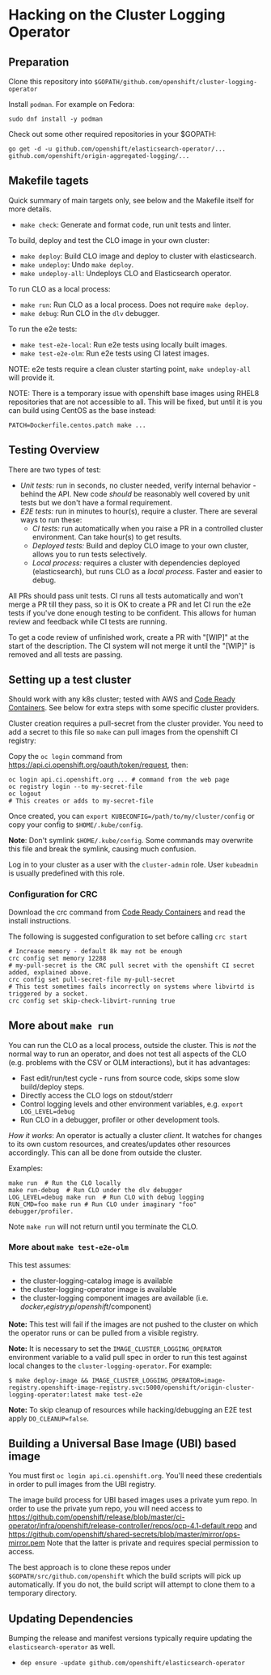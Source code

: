 # Hacking on the Cluster Logging Operator

## Preparation

Clone this repository into `$GOPATH/github.com/openshift/cluster-logging-operator`

Install `podman`. For example on Fedora:
```
sudo dnf install -y podman
```

Check out some other required repositories in your $GOPATH:
```
go get -d -u github.com/openshift/elasticsearch-operator/... github.com/openshift/origin-aggregated-logging/...
```

## Makefile tagets

Quick summary of main targets only, see below and the Makefile itself for more details.

* `make check`: Generate and format code, run unit tests and linter.

To build, deploy and test the CLO image in your own cluster:
* `make deploy`: Build CLO image and deploy to cluster with elasticsearch.
* `make undeploy`: Undo `make deploy`.
* `make undeploy-all`: Undeploys CLO and Elasticsearch operator.

To run CLO as a local process:
* `make run`: Run CLO as a local process. Does not require `make deploy`.
* `make debug`: Run CLO in the `dlv` debugger.

To run the e2e tests:
* `make test-e2e-local`: Run e2e tests using locally built images.
* `make test-e2e-olm`: Run e2e tests using CI latest images.

NOTE: e2e tests require a clean cluster starting point, `make undeploy-all` will provide it.

NOTE: There is a temporary issue with openshift base images using RHEL8
repositories that are not accessible to all. This will be fixed, but until it is
you can build using CentOS as the base instead:

    PATCH=Dockerfile.centos.patch make ...


## Testing Overview

There are two types of test:

* *Unit tests:* run in seconds, no cluster needed, verify internal behavior - behind the API. New code *should* be reasonably well covered by unit tests but we don't have a formal requirement.
* *E2E tests:* run in minutes to hour(s), require a cluster. There are several ways to run these:
   - *CI tests:* run automatically when you raise a PR in a controlled cluster environment. Can take hour(s) to get results.
   - *Deployed tests:* Build and deploy CLO image to your own cluster, allows you to run tests selectively.
   - *Local process:* requires a cluster with dependencies deployed (elasticsearch), but runs CLO as a *local process*. Faster and easier to debug.

All PRs should pass unit tests. CI runs all tests automatically and won't merge a PR till they pass, so it is OK to create a PR and let CI run the e2e tests if you've done enough testing to be confident. This allows for human review and feedback while CI tests are running.

To get a code review of unfinished work, create a PR with "[WIP]" at the start of the description. The CI system will not merge it until the "[WIP]" is removed and all tests are passing.

## Setting up a test cluster

Should work with any k8s cluster; tested with AWS and [Code Ready Containers](https://developers.redhat.com/products/codeready-containers/download). See below for extra steps with some specific cluster providers.

Cluster creation requires a pull-secret from the cluster provider. You need
to add a secret to this file so `make` can pull images from the openshift
CI registry:

Copy the `oc login` command from https://api.ci.openshift.org/oauth/token/request, then:
```
oc login api.ci.openshift.org ... # command from the web page
oc registry login --to my-secret-file
oc logout
# This creates or adds to my-secret-file
```

Once created, you can `export KUBECONFIG=/path/to/my/cluster/config` or copy your config to `$HOME/.kube/config`.

**Note**: Don't symlink `$HOME/.kube/config`. Some commands may overwrite this file and break the symlink, causing much confusion.

Log in to your cluster as a user with the `cluster-admin` role. User `kubeadmin` is usually predefined with this role.

### Configuration for CRC

Download the crc command from [Code Ready Containers](https://developers.redhat.com/products/codeready-containers/download) and read the install instructions. 

The following is suggested configuration to set before calling `crc start`
```
# Increase memory - default 8k may not be enough
crc config set memory 12288
# my-pull-secret is the CRC pull secret with the openshift CI secret added, explained above.
crc config set pull-secret-file my-pull-secret
# This test sometimes fails incorrectly on systems where libvirtd is triggered by a socket.
crc config set skip-check-libvirt-running true
```

## More about `make run`

You can run the CLO as a local process, outside the cluster. This is *not* the
normal way to run an operator, and does not test all aspects of the CLO
(e.g. problems with the CSV or OLM interactions), but it has advantages:

* Fast edit/run/test cycle - runs from source code, skips some slow build/deploy steps.
* Directly access the CLO logs on stdout/stderr
* Control logging levels and other environment variables, e.g. `export LOG_LEVEL=debug`
* Run CLO in a debugger, profiler or other development tools.

*How it works*: An operator is actually a cluster *client*. It watches for
changes to its own custom resources, and creates/updates other resources
accordingly. This can all be done from outside the cluster.

Examples:
```
make run  # Run the CLO locally
make run-debug  # Run CLO under the dlv debugger
LOG_LEVEL=debug make run  # Run CLO with debug logging
RUN_CMD=foo make run # Run CLO under imaginary "foo" debugger/profiler.
```

Note `make run` will not return until you terminate the CLO.

### More about `make test-e2e-olm`

This test assumes:
* the cluster-logging-catalog image is available
* the cluster-logging-operator image is available
* the cluster-logging component images are available (i.e. $docker_registry_ip/openshift/$component)

**Note:** This test will fail if the images are not pushed to the cluster
on which the operator runs or can be pulled from a visible registry.

**Note:** It is necessary to set the `IMAGE_CLUSTER_LOGGING_OPERATOR` environment variable to a valid pull spec
in order to run this test against local changes to the `cluster-logging-operator`. For example:
```
$ make deploy-image && IMAGE_CLUSTER_LOGGING_OPERATOR=image-registry.openshift-image-registry.svc:5000/openshift/origin-cluster-logging-operator:latest make test-e2e
```

**Note:** To skip cleanup of resources while hacking/debugging an E2E test apply `DO_CLEANUP=false`.

## Building a Universal Base Image (UBI) based image

You must first `oc login api.ci.openshift.org`.  You'll need these credentials in order
to pull images from the UBI registry.

The image build process for UBI based images uses a private yum repo.
In order to use the private yum repo, you will need access to
https://github.com/openshift/release/blob/master/ci-operator/infra/openshift/release-controller/repos/ocp-4.1-default.repo
and
https://github.com/openshift/shared-secrets/blob/master/mirror/ops-mirror.pem
Note that the latter is private and requires special permission to access.

The best approach is to clone these repos under `$GOPATH/src/github.com/openshift`
which the build scripts will pick up automatically.  If you do not, the build script
will attempt to clone them to a temporary directory.

## Updating Dependencies

Bumping the release and manifest versions typically require updating the `elasticsearch-operator` as well.
* `dep ensure -update github.com/openshift/elasticsearch-operator`
